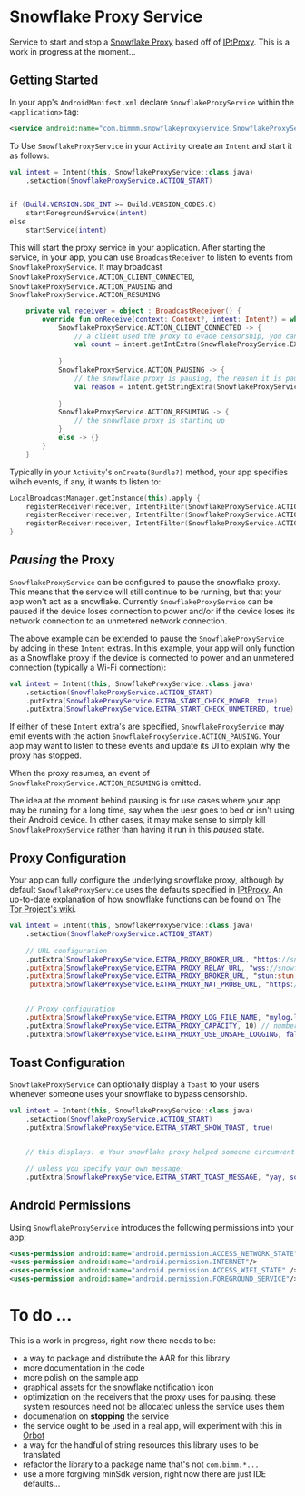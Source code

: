 # Snowflake Proxy Service 

Service to start and stop a <a href="https://snowflake.torproject.org/">Snowflake Proxy</a> based off of <a href="https://github.com/tladesignz/IPtProxy/">IPtProxy</a>. This is a work in progress at the moment...


## Getting Started


In your app's `AndroidManifest.xml` declare `SnowflakeProxyService` within the `<application>` tag:
```xml
<service android:name="com.bimmm.snowflakeproxyservice.SnowflakeProxyService"/>
```


To Use `SnowflakeProxyService` in your `Activity` create an `Intent` and start it as follows:


```kotlin
val intent = Intent(this, SnowflakeProxyService::class.java)
	.setAction(SnowflakeProxyService.ACTION_START)


if (Build.VERSION.SDK_INT >= Build.VERSION_CODES.O)
	startForegroundService(intent)
else
	startService(intent)

```

This will start the proxy service in your application. After starting the service, in your app, you can use `BroadcastReceiver` to listen to events from `SnowflakeProxyService`. It may broadcast `SnowflakeProxyService.ACTION_CLIENT_CONNECTED`, `SnowflakeProxyService.ACTION_PAUSING` and `SnowflakeProxyService.ACTION_RESUMING`

```kotlin
    private val receiver = object : BroadcastReceiver() {
        override fun onReceive(context: Context?, intent: Intent?) = when (intent?.action) {
            SnowflakeProxyService.ACTION_CLIENT_CONNECTED -> { 
            	// a client used the proxy to evade censorship, you can ask the Service to see how many clients used your proxy since starting it
                val count = intent.getIntExtra(SnowflakeProxyService.EXTRA_CLIENT_CONNECTED_COUNT, -1)
                
            }
            SnowflakeProxyService.ACTION_PAUSING -> {
                // the snowflake proxy is pausing, the reason it is pausing can be obtained as follows:
                val reason = intent.getStringExtra(SnowflakeProxyService.EXTRA_PAUSING_REASON)
                
            }
            SnowflakeProxyService.ACTION_RESUMING -> {
                // the snowflake proxy is starting up 
            }
            else -> {}
        }
    }
```

Typically in your `Activity`'s `onCreate(Bundle?)` method, your app specifies wihch events, if any, it wants to listen to:


```kotlin
LocalBroadcastManager.getInstance(this).apply {
	registerReceiver(receiver, IntentFilter(SnowflakeProxyService.ACTION_CLIENT_CONNECTED))
	registerReceiver(receiver, IntentFilter(SnowflakeProxyService.ACTION_PAUSING))
	registerReceiver(receiver, IntentFilter(SnowflakeProxyService.ACTION_RESUMING))
}
```

## *Pausing* the Proxy 

`SnowflakeProxyService` can be configured to pause the snowflake proxy. This means that the service will still continue to be running, but that your app won't act as a snowflake. Currently `SnowflakeProxyService` can be paused if the device loses connection to power and/or if the device loses its network connection to an unmetered network connection. 

The above example can be extended to pause the `SnowflakeProxyService` by adding in these `Intent` extras. In this example, your app will only function as a Snowflake proxy if the device is connected to power and an unmetered connection (typically a Wi-Fi connection):

```kotlin
val intent = Intent(this, SnowflakeProxyService::class.java)
	.setAction(SnowflakeProxyService.ACTION_START)
	.putExtra(SnowflakeProxyService.EXTRA_START_CHECK_POWER, true)
	.putExtra(SnowflakeProxyService.EXTRA_START_CHECK_UNMETERED, true)

```  

If either of these `Intent` extra's are specified, `SnowflakeProxyService` may emit events with the action `SnowflakeProxyService.ACTION_PAUSING`. Your app may want to listen to these events and update its UI to explain why the proxy has stopped. 

When the proxy resumes, an event of `SnowflakeProxyService.ACTION_RESUMING` is emitted. 

The idea at the moment behind pausing is for use cases where your app may be running for a long time, say when the uesr goes to bed or isn't using their Android device. In other cases, it may make sense to simply kill `SnowflakeProxyService` rather than having it run in this *paused* state.

## Proxy Configuration 

Your app can fully configure the underlying snowflake proxy, although by default `SnowflakeProxyService` uses the defaults specified in <a href="https://github.com/tladesignz/IPtProxy">IPtProxy</a>. An up-to-date explanation of how snowflake functions can be found on <a href="https://gitlab.torproject.org/tpo/anti-censorship/pluggable-transports/snowflake/-/wikis/Technical%20Overview">The Tor Project's wiki</a>.

```kotlin
val intent = Intent(this, SnowflakeProxyService::class.java)
	.setAction(SnowflakeProxyService.ACTION_START)
                
	// URL configuration
	.putExtra(SnowflakeProxyService.EXTRA_PROXY_BROKER_URL, "https://snowflake-broker.torproject.net/")
	.putExtra(SnowflakeProxyService.EXTRA_PROXY_RELAY_URL, "wss://snowflake.bamsoftware.com/")
	.putExtra(SnowflakeProxyService.EXTRA_PROXY_BROKER_URL, "stun:stun.stunprotocol.org:3478")
	 putExtra(SnowflakeProxyService.EXTRA_PROXY_NAT_PROBE_URL, "https://snowflake-broker.torproject.net:8443/probe")


	// Proxy configuration 
	.putExtra(SnowflakeProxyService.EXTRA_PROXY_LOG_FILE_NAME, "mylog.log") // log file, default is STDERR
	.putExtra(SnowflakeProxyService.EXTRA_PROXY_CAPACITY, 10) // number of concurrent clients 
	.putExtra(SnowflakeProxyService.EXTRA_PROXY_USE_UNSAFE_LOGGING, false) // scrub logs

```

## Toast Configuration 


`SnowflakeProxyService` can optionally display a `Toast` to your users whenever someone uses your snowflake to bypass censorship. 


```kotlin
val intent = Intent(this, SnowflakeProxyService::class.java)
	.setAction(SnowflakeProxyService.ACTION_START)
	.putExtra(SnowflakeProxyService.EXTRA_START_SHOW_TOAST, true)


	// this displays: ❄️ Your snowflake proxy helped someone circumvent censorship ❄️

	// unless you specify your own message:
	.putExtra(SnowflakeProxyService.EXTRA_START_TOAST_MESSAGE, "yay, someone got connected thanks to you")

```

## Android Permissions 
Using `SnowflakeProxyService` introduces the following permissions into your app:

```xml
<uses-permission android:name="android.permission.ACCESS_NETWORK_STATE" />
<uses-permission android:name="android.permission.INTERNET"/>
<uses-permission android:name="android.permission.ACCESS_WIFI_STATE" />
<uses-permission android:name="android.permission.FOREGROUND_SERVICE"/>
```


# To do ...
This is a work in progress, right now there needs to be:
- a way to package and distribute the AAR for this library 
- more documentation in the code 
- more polish on the sample app 
- graphical assets for the snowflake notification icon
- optimization on the receivers that the proxy uses for pausing. these system resources need not be allocated unless the service uses them 
- documenation on **stopping** the service
- the service ought to be used in a real app, will experiment with this in <a href="https://github.com/guardianproject/Orbot">Orbot</a>
- a way for the handful of string resources this library uses to be translated
- refactor the library to a package name that's not `com.bimm.*...`
- use a more forgiving minSdk version, right now there are just IDE defaults...
